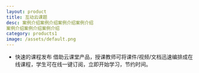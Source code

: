 ```yaml
---
layout: product
title: 互动云课题
desc: 案例介绍案例介绍案例介绍案例介绍
案例介绍案例介绍案例介绍
category: products1
image: /assets/default.png
---
```


* 快速的课程发布
借助云课堂产品，授课教师可将课件/视频/文档迅速编排成在线课程，学生可在线一键订阅，立即开始学习，节约时间。
